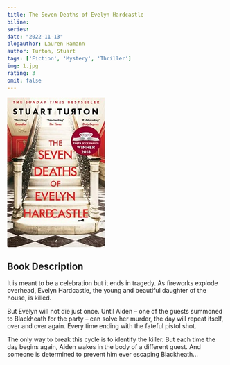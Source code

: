 ```yaml
---
title: The Seven Deaths of Evelyn Hardcastle
biline:
series: 
date: "2022-11-13"
blogauthor: Lauren Hamann
author: Turton, Stuart
tags: ['Fiction', 'Mystery', 'Thriller']
img: 1.jpg
rating: 3
omit: false
---
```


![Book Cover](1.jpg)

## Book Description

It is meant to be a celebration but it ends in tragedy. As fireworks explode overhead, Evelyn Hardcastle, the young and beautiful daughter of the house, is killed.

But Evelyn will not die just once. Until Aiden – one of the guests summoned to Blackheath for the party – can solve her murder, the day will repeat itself, over and over again. Every time ending with the fateful pistol shot.

The only way to break this cycle is to identify the killer. But each time the day begins again, Aiden wakes in the body of a different guest. And someone is determined to prevent him ever escaping Blackheath...